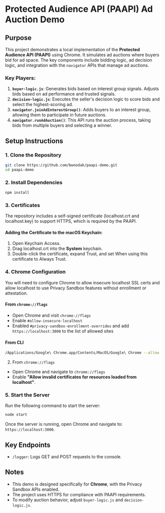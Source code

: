 # Protected Audience API (PAAPI) Ad Auction Demo

## Purpose
This project demonstrates a local implementation of the **Protected Audience API (PAAPI)** using Chrome. It simulates ad auctions where buyers bid for ad space. The key components include bidding logic, ad decision logic, and integration with the `navigator` APIs that manage ad auctions.

### Key Players:
1. **`buyer-logic.js`**: Generates bids based on interest group signals. Adjusts bids based on ad performance and trusted signals.
2. **`decision-logic.js`**: Executes the seller's decision logic to score bids and select the highest-scoring ad.
3. **`navigator.joinAdInterestGroup()`**: Adds buyers to an interest group, allowing them to participate in future auctions.
4. **`navigator.runAdAuction()`**: This API runs the auction process, taking bids from multiple buyers and selecting a winner.

## Setup Instructions

### 1. Clone the Repository
```bash
git clone https://github.com/bwnodak/paapi-demo.git
cd paapi-demo
```

### 2. Install Dependencies

```bash
npm install
```

### 3. Certificates

The repository includes a self-signed certificate (localhost.crt and localhost.key) to support HTTPS, which is required by the PAAPI.

#### Adding the Certificate to the macOS Keychain:
1. Open Keychain Access.
2. Drag localhost.crt into the **System** keychain.
3. Double-click the certificate, expand Trust, and set When using this certificate to Always Trust.

### 4. Chrome Configuration

You will need to configure Chrome to allow insecure localhost SSL certs and allow localhost to use Privacy Sandbox features without enrollment or attestation.

#### From `chrome://flags`
* Open Chrome and visit `chrome://flags`
* Enable `#allow-insecure-localhost`
* Enabled `#privacy-sandbox-enrollment-overrides` and add `https://localhost:3000` to the list of allowed sites

#### From CLI

```bash
/Applications/Google\ Chrome.app/Contents/MacOS/Google\ Chrome --allow-insecure-localhost --privacy-sandbox-enrollment-overrides=https://localhost:3000
```

2. From `chrome://flags`
  * Open Chrome and navigate to `chrome://flags`
  * Enable **"Allow invalid certificates for resources loaded from localhost"**.

### 5. Start the Server
Run the following command to start the server:

```bash
node start
```

Once the server is running, open Chrome and navigate to: `https://localhost:3000`.

## Key Endpoints
* `/logger`: Logs GET and POST requests to the console.

## Notes
* This demo is designed specifically for **Chrome**, with the Privacy Sandbox APIs enabled.
* The project uses HTTPS for compliance with PAAPI requirements.
* To modify auction behavior, adjust `buyer-logic.js` and `decision-logic.js`.
